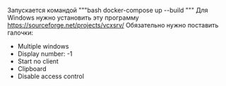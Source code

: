Запускается командой
"""bash
docker-compose up --build
"""
Для Windows нужно установить эту программу https://sourceforge.net/projects/vcxsrv/
Обязательно нужно поставить галочки:
- Multiple windows
- Display number: -1
- Start no client
- Clipboard
- Disable access control